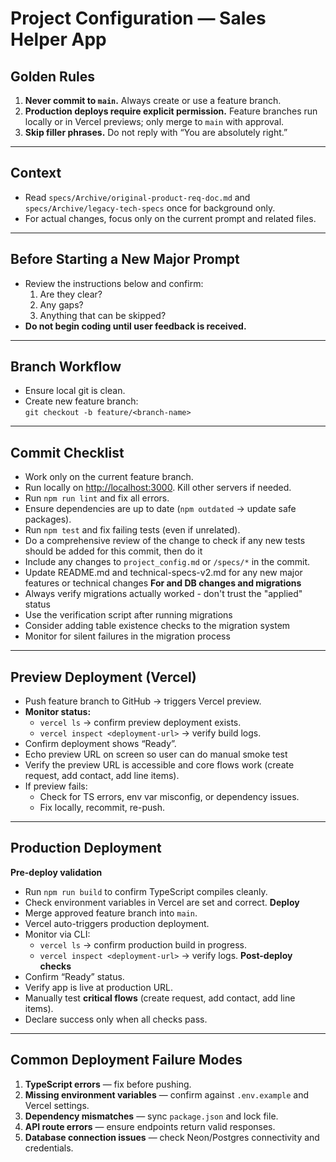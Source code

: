 # Project Configuration — Sales Helper App

## Golden Rules
1. **Never commit to `main`.** Always create or use a feature branch.
2. **Production deploys require explicit permission.** Feature branches run locally or in Vercel previews; only merge to `main` with approval.
3. **Skip filler phrases.** Do not reply with “You are absolutely right.”

---

## Context
- Read `specs/Archive/original-product-req-doc.md` and `specs/Archive/legacy-tech-specs` once for background only.
- For actual changes, focus only on the current prompt and related files.

---

## Before Starting a New Major Prompt
- Review the instructions below and confirm:
  1. Are they clear?
  2. Any gaps?
  3. Anything that can be skipped?
- **Do not begin coding until user feedback is received.**

---

## Branch Workflow
- Ensure local git is clean.
- Create new feature branch:  
  `git checkout -b feature/<branch-name>`

---

## Commit Checklist
- Work only on the current feature branch.
- Run locally on [http://localhost:3000](http://localhost:3000). Kill other servers if needed.
- Run `npm run lint` and fix all errors.
- Ensure dependencies are up to date (`npm outdated` → update safe packages).
- Run `npm test` and fix failing tests (even if unrelated).
- Do a comprehensive review of the change to check if any new tests should be added for this commit, then do it
- Include any changes to `project_config.md` or `/specs/*` in the commit.
- Update README.md and technical-specs-v2.md for any new major features or technical changes
**For and DB changes and migrations**
- Always verify migrations actually worked - don't trust the "applied" status
- Use the verification script after running migrations
- Consider adding table existence checks to the migration system
- Monitor for silent failures in the migration process

---

## Preview Deployment (Vercel)
- Push feature branch to GitHub → triggers Vercel preview.
- **Monitor status:**
  - `vercel ls` → confirm preview deployment exists.
  - `vercel inspect <deployment-url>` → verify build logs.
- Confirm deployment shows “Ready”.
- Echo preview URL on screen so user can do manual smoke test
- Verify the preview URL is accessible and core flows work (create request, add contact, add line items).
- If preview fails:
  - Check for TS errors, env var misconfig, or dependency issues.
  - Fix locally, recommit, re-push.

---

## Production Deployment
**Pre-deploy validation**
- Run `npm run build` to confirm TypeScript compiles cleanly.
- Check environment variables in Vercel are set and correct.
**Deploy**
- Merge approved feature branch into `main`.
- Vercel auto-triggers production deployment.
- Monitor via CLI:
  - `vercel ls` → confirm production build in progress.
  - `vercel inspect <deployment-url>` → verify logs.
**Post-deploy checks**
- Confirm “Ready” status.
- Verify app is live at production URL.
- Manually test **critical flows** (create request, add contact, add line items).
- Declare success only when all checks pass.

---

## Common Deployment Failure Modes
1. **TypeScript errors** — fix before pushing.
2. **Missing environment variables** — confirm against `.env.example` and Vercel settings.
3. **Dependency mismatches** — sync `package.json` and lock file.
4. **API route errors** — ensure endpoints return valid responses.
5. **Database connection issues** — check Neon/Postgres connectivity and credentials.

